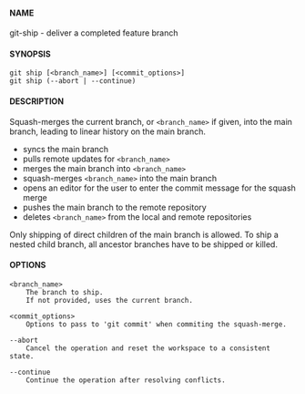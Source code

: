 #### NAME

git-ship - deliver a completed feature branch


#### SYNOPSIS

```
git ship [<branch_name>] [<commit_options>]
git ship (--abort | --continue)
```


#### DESCRIPTION

Squash-merges the current branch, or `<branch_name>` if given,
into the main branch, leading to linear history on the main branch.

* syncs the main branch
* pulls remote updates for `<branch_name>`
* merges the main branch into `<branch_name>`
* squash-merges `<branch_name>` into the main branch
* opens an editor for the user to enter the commit message for the squash merge
* pushes the main branch to the remote repository
* deletes `<branch_name>` from the local and remote repositories

Only shipping of direct children of the main branch is allowed.
To ship a nested child branch, all ancestor branches have to be shipped or killed.


#### OPTIONS

```
<branch_name>
    The branch to ship.
    If not provided, uses the current branch.

<commit_options>
    Options to pass to 'git commit' when commiting the squash-merge.

--abort
    Cancel the operation and reset the workspace to a consistent state.

--continue
    Continue the operation after resolving conflicts.
```
